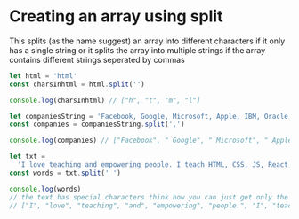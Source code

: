 # Creating an array using split

This splits (as the name suggest) an array into different characters if it only has a single string or it splits the array into multiple strings if the array contains different strings seperated by commas

```js
let html = 'html'
const charsInhtml = html.split('')

console.log(charsInhtml) // ["h", "t", "m", "l"]

let companiesString = 'Facebook, Google, Microsoft, Apple, IBM, Oracle, Amazon'
const companies = companiesString.split(',')

console.log(companies) // ["Facebook", " Google", " Microsoft", " Apple", " IBM", " Oracle", " Amazon"]

let txt =
  'I love teaching and empowering people. I teach HTML, CSS, JS, React, Python.'
const words = txt.split(' ')

console.log(words)
// the text has special characters think how you can just get only the words
// ["I", "love", "teaching", "and", "empowering", "people.", "I", "teach", "HTML,", "CSS,", "JS,", "React,", "Python"]
```
